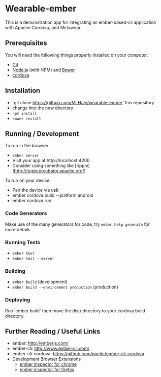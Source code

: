 # Wearable-ember

This is a demonstration app for integrating an ember-based-cli application with Apache Cordova, and Metawear.

## Prerequisites

You will need the following things properly installed on your computer.

* [Git](http://git-scm.com/)
* [Node.js](http://nodejs.org/) (with NPM) and [Bower](http://bower.io/)
* [cordova](https://github.com/apache/cordova-js)

## Installation

* `git clone https://github.com/MLHale/wearable-ember' this repository
* change into the new directory
* `npm install`
* `bower install`

## Running / Development

To run in the browser
* `ember server`
* Visit your app at http://localhost:4200
* Consider using something like [ripple] (http://ripple.incubator.apache.org/)

To run on your device:
* Pair the device via usb
* ember cordova:build --platform android
* ember cordova run

### Code Generators

Make use of the many generators for code, try `ember help generate` for more details

### Running Tests

* `ember test`
* `ember test --server`

### Building

* `ember build` (development)
* `ember build --environment production` (production)

### Deploying

Run 'ember build' then move the dist/ directory to your cordova build directory.

## Further Reading / Useful Links

* ember: http://emberjs.com/
* ember-cli: http://www.ember-cli.com/
* ember-cli-cordova: https://github.com/poetic/ember-cli-cordova
* Development Browser Extensions
  * [ember inspector for chrome](https://chrome.google.com/webstore/detail/ember-inspector/bmdblncegkenkacieihfhpjfppoconhi)
  * [ember inspector for firefox](https://addons.mozilla.org/en-US/firefox/addon/ember-inspector/)

